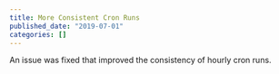 ```yaml
---
title: More Consistent Cron Runs
published_date: "2019-07-01"
categories: []
---
```

An issue was fixed that improved the consistency of hourly cron runs.
